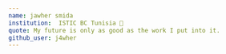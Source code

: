 ```yaml
---
name: jawher smida 
institution:  ISTIC BC Tunisia 🚩 
quote: My future is only as good as the work I put into it. 
github_user: j4wher
---
```


